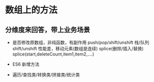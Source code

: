 # 数组上的方法

## 分维度来回答，带上业务场景

- 是否修改原数组，非纯函数，有副作用
  push/pop/shift/unshift 栈/队列
  shift/unshift 性能差，移动元素(数组是连续)
  splice(删除/插入/替换)
  splice(start,deleteCount,item1,item2,....)
  
- ES6 新增方法
- 遍历/查找类/转换类/拼接类/统计类
